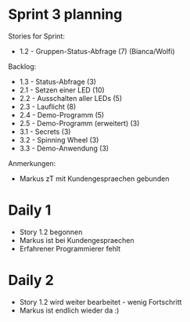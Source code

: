 # Sprint 3 planning

Stories for Sprint:
- 1.2 - Gruppen-Status-Abfrage (7) (Bianca/Wolfi)

Backlog:
- 1.3 - Status-Abfrage (3)
- 2.1 - Setzen einer LED (10)
- 2.2 - Ausschalten aller LEDs (5)
- 2.3 - Lauflicht (8)
- 2.4 - Demo-Programm (5)
- 2.5 - Demo-Programm (erweitert) (3)
- 3.1 - Secrets (3)
- 3.2 - Spinning Wheel (3)
- 3.3 - Demo-Anwendung (3)

Anmerkungen:
- Markus zT mit Kundengespraechen gebunden


# Daily 1
- Story 1.2 begonnen
- Markus ist bei Kundengespraechen
- Erfahrener Programmierer fehlt 

# Daily 2
- Story 1.2 wird weiter bearbeitet - wenig Fortschritt
- Markus ist endlich wieder da :) 
